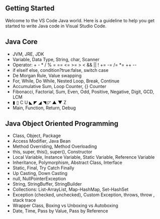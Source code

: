 ## Getting Started

Welcome to the VS Code Java world. Here is a guideline to help you get started to write Java code in Visual Studio Code.

## Java Core

- JVM, JRE, JDK
- Variable, Data Type, String, char, Scanner
- Operator:  + - * / % = == <= >= > < && || ! += -= /= *= ++ --
- if elseif else, condition?true:false, switch case
- De Morgan Rule, Value swapping
- For, While, Do While, Nested Loop, Break, Continue
- Accumulative Sum, Loop Counter, {} Counter
- Fibonacci, Factorial, Sum, Even, Odd, Positive, Negative, Digit, GCD, LCM
- ▮ ▯ C U ◣ ◤ ◢ ◥ ◸ ▲ ▼ Z 
- Main, Function, Return, Debug

## Java Object Oriented Programming

- Class, Object, Package
- Access Modifier, Java Bean
- Method Overriding, Method Overloading
- this, super, this(), super(), Constructor
- Local Variable, Instance Variable, Static Variable, Reference Variable
- Inheritance, Polymorphism, Abstract Class, Interface
- Static, Final, Try Catch Finally
- Up Casting, Down Casting
- null, NullPointerException
- String, StringBuffer, StringBuilder
- Collections: List-ArrayList, Map-HashMap, Set-HashSet
- Exception (checked, unchecked), Custom Exception, throws, throw , stack trace
- Wrapper Class, Boxing vs Unboxing vs Autoboxing
- Date, Time, Pass by Value, Pass by Reference